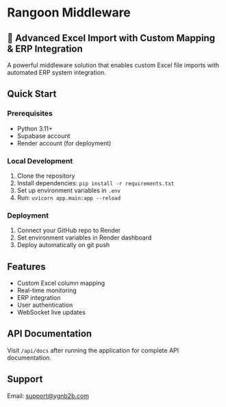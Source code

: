 # Rangoon Middleware

## 🚀 Advanced Excel Import with Custom Mapping & ERP Integration

A powerful middleware solution that enables custom Excel file imports with automated ERP system integration.

## Quick Start

### Prerequisites
- Python 3.11+
- Supabase account
- Render account (for deployment)

### Local Development
1. Clone the repository
2. Install dependencies: `pip install -r requirements.txt`
3. Set up environment variables in `.env`
4. Run: `uvicorn app.main:app --reload`

### Deployment
1. Connect your GitHub repo to Render
2. Set environment variables in Render dashboard
3. Deploy automatically on git push

## Features
- Custom Excel column mapping
- Real-time monitoring
- ERP integration
- User authentication
- WebSocket live updates

## API Documentation
Visit `/api/docs` after running the application for complete API documentation.

## Support
Email: support@ygnb2b.com

